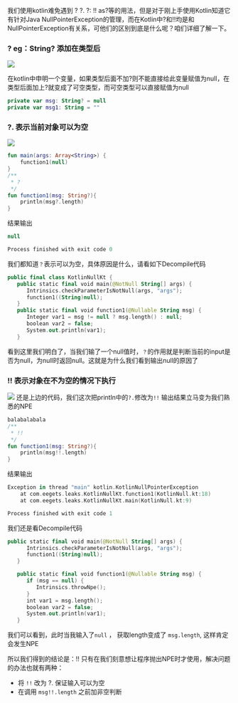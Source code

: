

我们使用kotlin难免遇到 ? ?. ?: !! as?等的用法，但是对于刚上手使用Kotlin知道它有针对Java NullPointerException的管理，而在Kotlin中?和!!均是和NullPointerException有关系，可他们的区别到底是什么呢？咱们详细了解一下。

### ?      eg：String? 添加在类型后
![](https://img-blog.csdn.net/20180525110440446?watermark/2/text/aHR0cHM6Ly9ibG9nLmNzZG4ubmV0L2xja2o2ODY=/font/5a6L5L2T/fontsize/400/fill/I0JBQkFCMA==/dissolve/70)

在kotlin中申明一个变量，如果类型后面不加?则不能直接给此变量赋值为null，在类型后面加上?就变成了可空类型，而可空类型可以直接赋值为null

```kotlin
private var msg: String? = null
private var msg1: String = ""
```



### ?.    表示当前对象可以为空
![](https://img-blog.csdn.net/20180525102820532?watermark/2/text/aHR0cHM6Ly9ibG9nLmNzZG4ubmV0L2xja2o2ODY=/font/5a6L5L2T/fontsize/400/fill/I0JBQkFCMA==/dissolve/70)
```kotlin
fun main(args: Array<String>) {
    function1(null)
}
/**
 * ?
 */
fun function1(msg: String?){
    println(msg?.length)
}

```

结果输出

```kotlin
null

Process finished with exit code 0
```

我们都知道```？```表示可以为空，具体原因是什么，请看如下Decompile代码

```kotlin
public final class KotlinNullKt {
   public static final void main(@NotNull String[] args) {
      Intrinsics.checkParameterIsNotNull(args, "args");
      function1((String)null);
   }
   public static final void function1(@Nullable String msg) {
      Integer var1 = msg != null ? msg.length() : null;
      boolean var2 = false;
      System.out.println(var1);
   }
```

看到这里我们明白了，当我们输了一个null值时，```？```的作用就是判断当前的input是否为null，为null时返回null。这就是为什么我们看到输出null的原因了



### !! 表示对象在不为空的情况下执行
![](https://img-blog.csdn.net/2018052510284732?watermark/2/text/aHR0cHM6Ly9ibG9nLmNzZG4ubmV0L2xja2o2ODY=/font/5a6L5L2T/fontsize/400/fill/I0JBQkFCMA==/dissolve/70)
还是上边的代码，我们这次把println中的```?.```修改为```!!``` 输出结果立马变为我们熟悉的NPE

```kotlin
balabalabala
/**
 * !!
 */
fun function1(msg: String?){
    println(msg!!.length)
}
```

结果输出

```kotlin
Exception in thread "main" kotlin.KotlinNullPointerException
	at com.eegets.leaks.KotlinNullKt.function1(KotlinNull.kt:18)
	at com.eegets.leaks.KotlinNullKt.main(KotlinNull.kt:9)

Process finished with exit code 1
```

我们还是看Decompile代码

```kotlin
public static final void main(@NotNull String[] args) {
      Intrinsics.checkParameterIsNotNull(args, "args");
      function1((String)null);
   }

   public static final void function1(@Nullable String msg) {
      if (msg == null) {
         Intrinsics.throwNpe();
      }
      int var1 = msg.length();
      boolean var2 = false;
      System.out.println(var1);
   }
```

我们可以看到，此时当我输入了```null``` ， 获取length变成了 ```msg.length```, 这样肯定会发生NPE

所以我们得到的结论是：!! 只有在我们刻意想让程序抛出NPE时才使用，解决问题的办法也就有两种：

*   将 ```!!``` 改为 ?. 保证输入可以为空
* 在调用 ```msg!!.length``` 之前加非空判断


